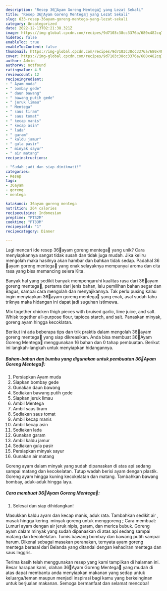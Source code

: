 ```yaml
---
description: "Resep 36💝Ayam Goreng Mentega💖 yang Lezat Sekali"
title: "Resep 36💝Ayam Goreng Mentega💖 yang Lezat Sekali"
slug: 633-resep-36ayam-goreng-mentega-yang-lezat-sekali
category: Uncategorized
date: 2022-12-13T02:21:38.321Z
image: https://img-global.cpcdn.com/recipes/9d7103c38cc3376a/680x482cq70/36ayam-goreng-mentega-foto-resep-utama.jpg
hideToc: false
enableToc: true
enableTocContent: false
thumbnail: https://img-global.cpcdn.com/recipes/9d7103c38cc3376a/680x482cq70/36ayam-goreng-mentega-foto-resep-utama.jpg
cover: https://img-global.cpcdn.com/recipes/9d7103c38cc3376a/680x482cq70/36ayam-goreng-mentega-foto-resep-utama.jpg
author: Admin
authorAv: notfound
ratingvalue: 4.5
reviewcount: 12
recipeingredient:
- " Ayam muda"
- " bombay gede"
- " daun bawang"
- " bawang putih gede"
- " jeruk limau"
- " Mentega"
- " saus tiram"
- " saus tomat"
- " kecap manis"
- " kecap asin"
- " lada"
- " garam"
- " kaldu jamur"
- " gula pasir"
- " minyak sayur"
- " air matang"
recipeinstructions:

- "Sudah jadi dan siap dinikmati!"
categories:
- Resep
tags:
- 36ayam
- goreng
- mentega

katakunci: 36ayam goreng mentega 
nutrition: 264 calories
recipecuisine: Indonesian
preptime: "PT32M"
cooktime: "PT33M"
recipeyield: "1"
recipecategory: Dinner

---
```





Lagi mencari ide resep 36💝ayam goreng mentega💖 yang unik? Cara menyiapkannya sangat tidak susah dan tidak juga mudah. Jika keliru mengolah maka hasilnya akan hambar dan bahkan tidak sedap. Padahal 36💝ayam goreng mentega💖 yang enak selayaknya mempunyai aroma dan cita rasa yang bisa memancing selera Kita.





Banyak hal yang sedikit banyak mempengaruhi kualitas rasa dari 36💝ayam goreng mentega💖, pertama dari jenis bahan, lalu pemilihan bahan segar dan Bagus, sampai cara mengolah dan menyajikannya. Tak perlu pusing kalau ingin menyiapkan 36💝ayam goreng mentega💖 yang enak,      asal sudah tahu triknya maka hidangan ini dapat jadi suguhan istimewa.














Mix together chicken thigh pieces with bruised garlic, lime juice, and salt. Whisk together all-purpose flour, tapioca starch, and salt. Panaskan minyak, goreng ayam hingga kecoklatan.






Berikut ini ada beberapa tips dan trik praktis dalam mengolah 36💝ayam goreng mentega💖 yang siap dikreasikan. Anda bisa membuat 36💝Ayam Goreng Mentega💖 menggunakan 16 bahan dan 0 tahap pembuatan. Berikut ini langkah-langkah untuk menyiapkan hidangannya.

<!--inarticleads1-->

##### Bahan-bahan dan bumbu yang digunakan untuk pembuatan 36💝Ayam Goreng Mentega💖:

1. Persiapkan  Ayam muda
1. Siapkan  bombay gede
1. Gunakan  daun bawang
1. Sediakan  bawang putih gede
1. Siapkan  jeruk limau
1. Ambil  Mentega
1. Ambil  saus tiram
1. Sediakan  saus tomat
1. Ambil  kecap manis
1. Ambil  kecap asin
1. Sediakan  lada
1. Gunakan  garam
1. Ambil  kaldu jamur
1. Sediakan  gula pasir
1. Persiapkan  minyak sayur
1. Gunakan  air matang


Goreng ayam dalam minyak yang sudah dipanaskan di atas api sedang sampai matang dan kecokelatan. Tutup wadah berisi ayam dengan plastik. Goreng ayam hingga kuning kecokelatan dan matang. Tambahkan bawang bombay, aduk-aduk hingga layu. 

<!--inarticleads2-->

##### Cara membuat 36💝Ayam Goreng Mentega💖:


1. Selesai dan siap dihidangkan!

Masukkan kaldu ayam dan kecap manis, aduk rata. Tambahkan sedikit air , masak hingga kering. minyak goreng untuk menggoreng ; Cara membuat: Lumuri ayam dengan air jeruk nipis, garam, dan merica bubuk. Goreng ayam dalam minyak yang sudah dipanaskan di atas api sedang sampai matang dan kecokelatan. Tumis bawang bombay dan bawang putih sampai harum. Dikenal sebagai masakan peranakan, ternyata ayam goreng mentega berasal dari Belanda yang ditandai dengan kehadiran mentega dan saus Inggris. 

Terima kasih telah menggunakan resep yang kami tampilkan di halaman ini. Besar harapan kami, olahan 36💝Ayam Goreng Mentega💖 yang mudah di atas dapat membantu anda menyiapkan makanan yang sedap untuk keluarga/teman maupun menjadi inspirasi bagi kamu yang berkeinginan untuk berjualan makanan. Semoga bermanfaat dan selamat mencoba!
